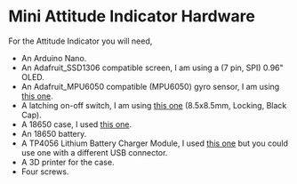 # Mini Attitude Indicator Hardware
For the Attitude Indicator you will need,

 - An Arduino Nano.
 - An Adafruit_SSD1306 compatible screen, I am using a (7 pin, SPI) 0.96" OLED.
 - An Adafruit_MPU6050 compatible (MPU6050) gyro sensor, I am using [this one](https://www.aliexpress.com/item/1005005203718974.html).
 - A latching on-off switch, I am using [this one](https://www.aliexpress.com/item/1005003333312190.html) (8.5x8.5mm, Locking, Black Cap).
- A 18650 case, I used [this one](https://www.aliexpress.com/item/1005002482317489.html).
- An 18650 battery.
- A TP4056 Lithium Battery Charger Module, I used [this one](https://www.aliexpress.com/item/1005005512011487.html) but you could use one with a different USB connector.
- A 3D printer for the case.
- Four screws.
